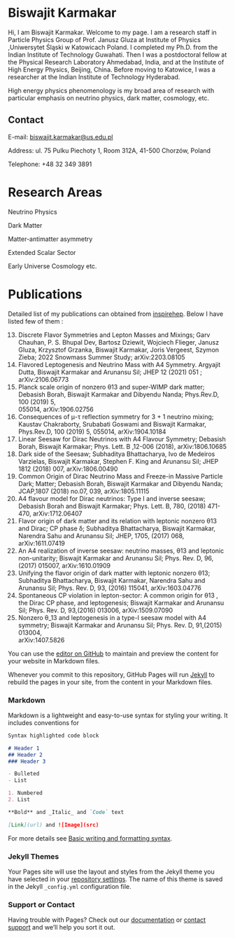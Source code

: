 # Biswajit Karmakar
Hi,  I am Biswajit Karmakar. Welcome to my page.  I am  a research staff in Particle Physics Group of Prof. Janusz Gluza   at Institute of  Physics ,Uniwersytet Śląski w Katowicach  Poland. I completed my Ph.D. from the Indian Institute of Technology  Guwahati. Then I was a postdoctoral fellow at the Physical Research Laboratory  Ahmedabad, India, and at the Institute of High Energy Physics, Beijing, China. Before moving to Katowice, I was a researcher at the Indian Institute of Technology Hyderabad.  

High energy physics phenomenology is my broad area of research with particular emphasis on neutrino physics, dark matter, cosmology, etc. 

## Contact 
E-mail: biswajit.karmakar@us.edu.pl

Address: ul. 75  Pulku Piechoty  1, Room 312A, 41-500 Chorzów, Poland

Telephone: +48 32 349 3891 

# Research Areas
Neutrino Physics

Dark Matter 

Matter-antimatter asymmetry 

Extended Scalar Sector

Early Universe Cosmology etc.  

# Publications 
Detailed list of my publications can obtained from [inspirehep](https://inspirehep.net/authors/1503342).  Below I have listed few of them : 

13. Discrete Flavor Symmetries and Lepton Masses and Mixings; Garv Chauhan, P. S. Bhupal Dev, Bartosz Dziewit, Wojciech Flieger, Janusz Gluza, Krzysztof     Grzanka,  Biswajit Karmakar, Joris Vergeest, Szymon Zieba; 2022 Snowmass Summer Study; arXiv:2203.08105
12. Flavored Leptogenesis and Neutrino Mass with A4 Symmetry.  Argyajit Dutta, Biswajit Karmakar and Arunansu Sil;  JHEP 12 (2021) 051 ; arXiv:2106.06773
11. Planck scale origin of nonzero θ13 and super-WIMP dark matter; Debasish Borah, Biswajit Karmakar and Dibyendu Nanda; Phys.Rev.D, 100 (2019) 5,       
    055014, arXiv:1906.02756
10. Consequences of μ-τ reflection symmetry for 3 + 1 neutrino mixing; Kaustav Chakraborty, Srubabati Goswami and Biswajit Karmakar, Phys.Rev.D, 100         (2019) 5, 055014, arXiv:1904.10184
09. Linear Seesaw for Dirac Neutrinos with A4 Flavour Symmetry; Debasish Borah, Biswajit Karmakar; Phys. Lett. B ,12-006 (2018), arXiv:1806.10685
08. Dark side of the Seesaw; Subhaditya Bhattacharya, Ivo de Medeiros Varzielas, Biswajit Karmakar, Stephen F. King and Arunansu Sil; JHEP 1812 (2018)       007, arXiv:1806.00490
07. Common Origin of Dirac Neutrino Mass and Freeze-in Massive Particle Dark; Matter; Debasish Borah, Biswajit Karmakar and Dibyendu Nanda; JCAP,1807        (2018) no.07, 039, arXiv:1805.11115
06. A4 flavour model for Dirac neutrinos: Type I and inverse seesaw; Debasish Borah and Biswajit Karmakar; Phys. Lett. B, 780, (2018) 471-470,               arXiv:1712.06407
05. Flavor origin of dark matter and its relation with leptonic nonzero θ13 and Dirac; CP phase δ; Subhaditya Bhattacharya, Biswajit Karmakar, Narendra       Sahu and Arunansu Sil; JHEP, 1705, (2017) 068, arXiv:1611.07419
04. An A4 realization of inverse seesaw: neutrino masses, θ13 and leptonic non-unitarity; Biswajit Karmakar and Arunansu Sil; Phys. Rev. D, 96, (2017)       015007, arXiv:1610.01909
03. Unifying the flavor origin of dark matter with leptonic nonzero θ13; Subhaditya Bhattacharya, Biswajit Karmakar, Narendra Sahu and Arunansu Sil;         Phys. Rev. D, 93, (2016) 115041, arXiv:1603.04776
02. Spontaneous CP violation in lepton-sector: A common origin for θ13 , the Dirac CP phase, and leptogenesis; Biswajit Karmakar and Arunansu Sil; Phys.     Rev. D, 93,(2016) 013006, arXiv:1509.07090
01. Nonzero θ_13 and leptogenesis in a type-I seesaw model with A4 symmetry; Biswajit Karmakar and Arunansu Sil; Phys. Rev. D, 91,(2015) 013004,   
     arXiv:1407.5826

You can use the [editor on GitHub](https://github.com/biswate/biswate.github.io/edit/main/README.md) to maintain and preview the content for your website in Markdown files.

Whenever you commit to this repository, GitHub Pages will run [Jekyll](https://jekyllrb.com/) to rebuild the pages in your site, from the content in your Markdown files.

### Markdown

Markdown is a lightweight and easy-to-use syntax for styling your writing. It includes conventions for

```markdown
Syntax highlighted code block

# Header 1
## Header 2
### Header 3

- Bulleted
- List

1. Numbered
2. List

**Bold** and _Italic_ and `Code` text

[Link](url) and ![Image](src)
```

For more details see [Basic writing and formatting syntax](https://docs.github.com/en/github/writing-on-github/getting-started-with-writing-and-formatting-on-github/basic-writing-and-formatting-syntax).

### Jekyll Themes

Your Pages site will use the layout and styles from the Jekyll theme you have selected in your [repository settings](https://github.com/biswate/biswate.github.io/settings/pages). The name of this theme is saved in the Jekyll `_config.yml` configuration file.

### Support or Contact

Having trouble with Pages? Check out our [documentation](https://docs.github.com/categories/github-pages-basics/) or [contact support](https://support.github.com/contact) and we’ll help you sort it out.

